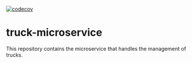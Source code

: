 [![codecov](https://codecov.io/gh/SmartWasteCollection/truck-microservice/branch/main/graph/badge.svg?token=UQUXZY4BEO)](https://codecov.io/gh/SmartWasteCollection/truck-microservice)

# truck-microservice

This repository contains the microservice that handles the management of trucks.